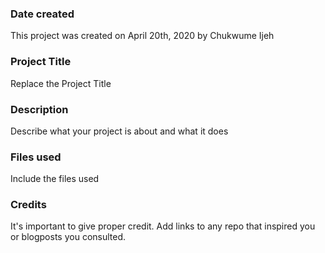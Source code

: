 ### Date created
This project was created on April 20th, 2020 by Chukwume Ijeh 

### Project Title
Replace the Project Title

### Description
Describe what your project is about and what it does

### Files used
Include the files used

### Credits
It's important to give proper credit. Add links to any repo that inspired you or blogposts you consulted.
